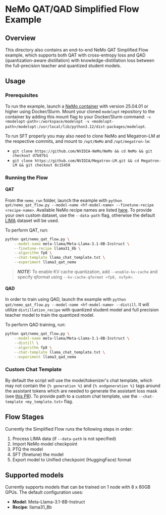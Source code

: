# NeMo QAT/QAD Simplified Flow Example

## Overview

This directory also contains an end-to-end NeMo QAT Simplified Flow example, which supports both QAT with cross-entropy loss and QAD (quantization-aware distillation) with knowledge-distillation loss between the full-precision teacher and quantized student models.

## Usage

### Prerequisites

To run the example, launch a [NeMo container](https://catalog.ngc.nvidia.com/orgs/nvidia/containers/nemo) with version 25.04.01 or higher using Docker/Slurm. Mount your cloned `modelopt` repository to the container by adding this mount flag to your Docker/Slurm command: `-v <modelopt-path>:/workspace/modelopt -v <modelopt-path>/modelopt:/usr/local/lib/python3.12/dist-packages/modelopt`.

To run SFT properly you may also need to clone NeMo and Megatron-LM at the respective commits, and mount to `/opt/NeMo` and `/opt/megatron-lm`:

- `git clone https://github.com/NVIDIA-NeMo/NeMo && cd NeMo && git checkout d7b87b1`
- `git clone https://github.com/NVIDIA/Megatron-LM.git && cd Megatron-LM && git checkout 8c15450`

### Running the Flow

#### QAT

From the `nemo_run` folder, launch the example with `python qat/nemo_qat_flow.py --model-name <hf-model-name> --finetune-recipe <recipe-name>`. Available NeMo recipe names are listed [here](https://github.com/NVIDIA-NeMo/NeMo/tree/main/nemo/collections/llm/recipes). To provide your own custom dataset, use the `--data-path` flag, otherwise the default [LIMA](https://huggingface.co/datasets/GAIR/lima) dataset will be used.

To perform QAT, run:

```bash
python qat/nemo_qat_flow.py \
    --model-name meta-llama/Meta-Llama-3.1-8B-Instruct \
    --finetune-recipe llama31_8b \
    --algorithm fp8 \
    --chat-template llama_chat_template.txt \
    --experiment llama3_qat_nemo
```

> **_NOTE:_** To enable KV cache quantization, add `--enable-kv-cache` and specify qformat using `--kv-cache-qformat <fp8, nvfp4>`.

#### QAD

In order to train using QAD, launch the example with `python qat/nemo_qat_flow.py --model-name <hf-model-name> --distill`. It will utilize `distillation_recipe` with quantized student model and full precision teacher model to train the quantized model.

To perform QAD training, run:

```bash
python qat/nemo_qat_flow.py \
    --model-name meta-llama/Meta-Llama-3.1-8B-Instruct \
    --distill \
    --algorithm fp8 \
    --chat-template llama_chat_template.txt \
    --experiment llama3_qad_nemo
```

### Custom Chat Template

By default the script will use the model/tokenizer's chat template, which may not contain the `{% generation %}` and `{% endgeneration %}` tags around the assistant tokens which are needed to generate the assistant loss mask (see [this PR](https://github.com/huggingface/transformers/pull/30650)). To provide path to a custom chat template, use the `--chat-template <my_template.txt>` flag.

## Flow Stages

Currently the Simplified Flow runs the following steps in order:

1. Process LIMA data (if `--data-path` is not specified)
1. Import NeMo model checkpoint
1. PTQ the model
1. SFT (finetune) the model
1. Export model to Unified checkpoint (HuggingFace) format

## Supported models

Currently supports models that can be trained on 1 node with 8 x 80GB GPUs. The default configuration uses:

- **Model**: Meta-Llama-3.1-8B-Instruct
- **Recipe**: llama31_8b

